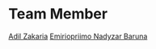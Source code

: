 <h1>Team Member</h1>
<a href="https://github.com/adilzakaria">Adil Zakaria</a>
<a href="https://github.com/NadyzarB">Emiriopriimo Nadyzar Baruna</a>

